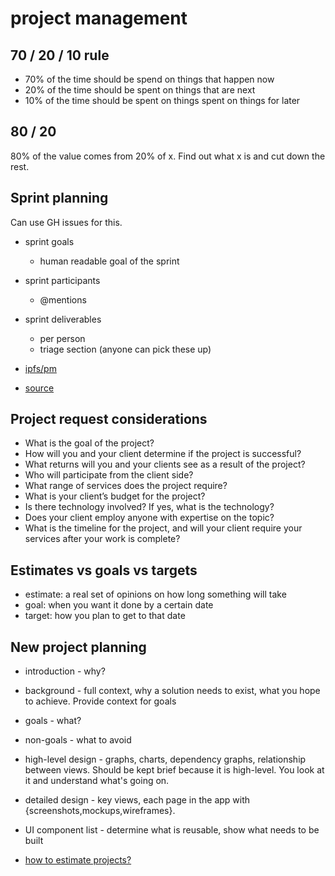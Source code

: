 # project management

## 70 / 20 / 10 rule
- 70% of the time should be spend on things that happen now
- 20% of the time should be spent on things that are next
- 10% of the time should be spent on things spent on things for later

## 80 / 20
80% of the value comes from 20% of x. Find out what x is and cut down the rest.

## Sprint planning
Can use GH issues for this.
- sprint goals
  - human readable goal of the sprint
- sprint participants
  - @mentions
- sprint deliverables
  - per person
  - triage section (anyone can pick these up)

- [ipfs/pm](https://github.com/ipfs/pm/issues/11)
- [source](https://medium.com/@noah_weiss/manage-your-time-like-google-invests-its-resources-70-20-10-3bb4d600abaa)

## Project request considerations
- What is the goal of the project?
- How will you and your client determine if the project is successful?
- What returns will you and your clients see as a result of the project?
- Who will participate from the client side?
- What range of services does the project require?
- What is your client’s budget for the project?
- Is there technology involved? If yes, what is the technology?
- Does your client employ anyone with expertise on the topic?
- What is the timeline for the project, and will your client require your
services after your work is complete?

## Estimates vs goals vs targets
- estimate: a real set of opinions on how long something will take
- goal: when you want it done by a certain date
- target: how you plan to get to that date

## New project planning
- introduction - why?
- background - full context, why a solution needs to exist, what you hope to
  achieve. Provide context for goals
- goals - what?
- non-goals - what to avoid
- high-level design - graphs, charts, dependency graphs, relationship between
  views. Should be kept brief because it is high-level. You look at it and
  understand what's going on.
- detailed design - key views, each page in the app with
  {screenshots,mockups,wireframes}.
- UI component list - determine what is reusable, show what needs to be built

- [how to estimate projects?](http://teamgantt.com/guide-to-project-management/how_to_estimate_projects/)
